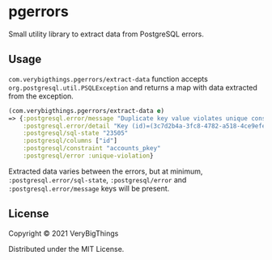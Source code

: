 # pgerrors

Small utility library to extract data from PostgreSQL errors.

## Usage

`com.verybigthings.pgerrors/extract-data` function accepts `org.postgresql.util.PSQLException` and returns a map with data extracted from the exception.

```clojure
(com.verybigthings.pgerrors/extract-data e)
=> {:postgresql.error/message "Duplicate key value violates unique constraint \"accounts_pkey\""
    :postgresql.error/detail "Key (id)=(3c7d2b4a-3fc8-4782-a518-4ce9efef51e7) already exists."
    :postgresql/sql-state "23505"
    :postgresql/columns ["id"]
    :postgresql/constraint "accounts_pkey"
    :postgresql/error :unique-violation}
```

Extracted data varies between the errors, but at minimum, `:postgresql.error/sql-state`, `:postgresql/error` and `:postgresql.error/message` keys will be present.

## License

Copyright © 2021 VeryBigThings

Distributed under the MIT License.
